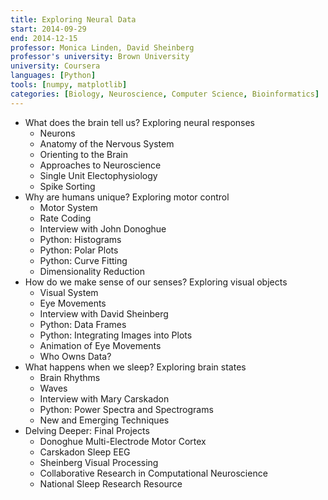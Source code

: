```yaml
---
title: Exploring Neural Data
start: 2014-09-29
end: 2014-12-15
professor: Monica Linden, David Sheinberg
professor's university: Brown University
university: Coursera
languages: [Python]
tools: [numpy, matplotlib]
categories: [Biology, Neuroscience, Computer Science, Bioinformatics]
---
```

- What does the brain tell us? Exploring neural responses
  - Neurons
  - Anatomy of the Nervous System
  - Orienting to the Brain
  - Approaches to Neuroscience
  - Single Unit Electophysiology
  - Spike Sorting
- Why are humans unique? Exploring motor control
  - Motor System
  - Rate Coding
  - Interview with John Donoghue
  - Python: Histograms
  - Python: Polar Plots
  - Python: Curve Fitting
  - Dimensionality Reduction
- How do we make sense of our senses? Exploring visual objects
  - Visual System
  - Eye Movements
  - Interview with David Sheinberg
  - Python: Data Frames
  - Python: Integrating Images into Plots
  - Animation of Eye Movements
  - Who Owns Data?
- What happens when we sleep? Exploring brain states
  - Brain Rhythms
  - Waves
  - Interview with Mary Carskadon
  - Python: Power Spectra and Spectrograms
  - New and Emerging Techniques
- Delving Deeper: Final Projects
   - Donoghue Multi-Electrode Motor Cortex
   - Carskadon Sleep EEG
   - Sheinberg Visual Processing
   - Collaborative Research in Computational Neuroscience 
   - National Sleep Research Resource
